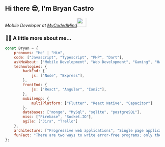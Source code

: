 <h2> Hi there 😎, I'm Bryan Castro</h2>
<p><em>Mobile Developer at <a href="https://mycodedmind.com/">MyCodedMind</a><img src="https://media.giphy.com/media/WUlplcMpOCEmTGBtBW/giphy.gif" width="30"> 
</em></p>

### 👨‍💻 A little more about me...  

```javascript
const Bryan = {
    pronouns: "He" | "Him",
    code: ["Javascript", "Typescript", "PHP", "Dart"],
    askMeAbout: ["Mobile Development", "Web Development", "Gaming", "Hardware & Tech"],
    technologies: {
        backEnd: {
            js: ["Node", "Express"],
        },
        frontEnd: {
            js: ["React", "Angular", "Ionic"],
        },
        mobileApp: {
            multiPlatform: ["Flutter", "React Native", "Capacitor"]
        },
        databases: ["mongo", "MySql", "sqlite", "postgreSQL"],
        misc: ["Firebase", "Socket.IO"],
        agile: ["Jira", "Trello"]
    },
    architecture: ["Progressive web applications", "Single page applications"],
    funFact: "There are two ways to write error-free programs; only the third one works"
};
```
